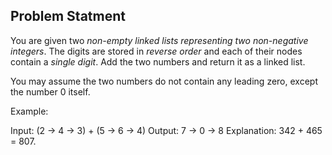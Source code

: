 ## Problem Statment ##

You are given two *non-empty linked lists representing two non-negative integers*. 
The digits are stored in *reverse order* and each of their nodes contain a *single digit*. 
Add the two numbers and return it as a linked list.

You may assume the two numbers do not contain any leading zero, except the number 0 itself.

Example:

Input: (2 -> 4 -> 3) + (5 -> 6 -> 4)
Output: 7 -> 0 -> 8
Explanation: 342 + 465 = 807.
